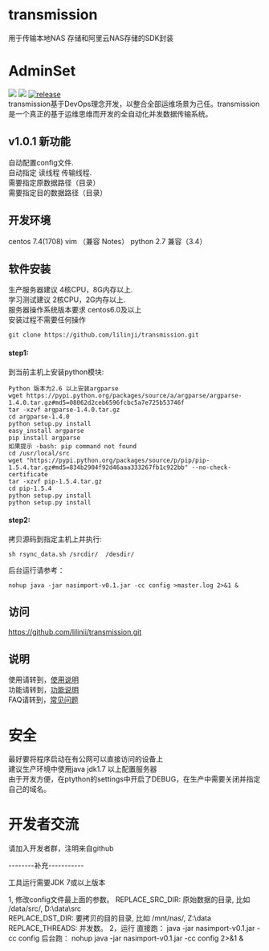 # transmission
用于传输本地NAS 存储和阿里云NAS存储的SDK封装
# AdminSet
<img src="https://travis-ci.org/guohongze/adminset.svg?branch=master"></img> 
<img src="https://img.shields.io/hexpm/l/plug.svg"></img>
[![release](https://img.shields.io/github/release/guohongze/adminset.svg)](https://github.com/lilinji/transmission)
<br>
transmission基于DevOps理念开发，以整合全部运维场景为己任。transmission是一个真正的基于运维思维而开发的全自动化并发数据传输系统。<br>

## v1.0.1 新功能
自动配置config文件.<br>
自动指定 读线程 传输线程.<br>
需要指定原数据路径（目录）<br>
需要指定目的数据路径（目录）<br>

## 开发环境
centos 7.4(1708)  vim （兼容 Notes） python 2.7 兼容（3.4）<br>

## 软件安装
生产服务器建议 4核CPU，8G内存以上.<br>
学习测试建议 2核CPU，2G内存以上.<br>
服务器操作系统版本要求 centos6.0及以上<br>
安装过程不需要任何操作<br>
```
git clone https://github.com/lilinji/transmission.git
```


#### step1:
到当前主机上安装python模块:
```
Python 版本为2.6 以上安装argparse
wget https://pypi.python.org/packages/source/a/argparse/argparse-1.4.0.tar.gz#md5=08062d2ceb6596fcbc5a7e725b53746f
tar -xzvf argparse-1.4.0.tar.gz
cd argparse-1.4.0
python setup.py install
easy_install argparse
pip install argparse
如果提示 -bash: pip command not found
cd /usr/local/src
wget "https://pypi.python.org/packages/source/p/pip/pip-1.5.4.tar.gz#md5=834b2904f92d46aaa333267fb1c922bb" --no-check-certificate
tar -xzvf pip-1.5.4.tar.gz
cd pip-1.5.4
python setup.py install
python setup.py install
```

#### step2:
拷贝源码到指定主机上并执行:
```
sh rsync_data.sh /srcdir/  /desdir/
```

后台运行请参考：
```
nohup java -jar nasimport-v0.1.jar -cc config >master.log 2>&1 &
```

## 访问
https://github.com/lilinji/transmission.git 


## 说明
使用请转到，<a href="https://github.com/lilinji/transmission/README">使用说明</a><br>
功能请转到，<a href="https://github.com/lilinji/transmission/blob/master/transmission/rsync_data.py">功能说明</a><br>
FAQ请转到，<a href="https://www.baidu.com">常见问题</a>

# 安全
最好要将程序启动在有公网可以直接访问的设备上<br>
建议生产环境中使用java jdk1.7 以上配置服务器<br>
由于开发方便，在ptython的settings中开启了DEBUG，在生产中需要关闭并指定自己的域名。

# 开发者交流
请加入开发者群，注明来自github

--------补充-----------


工具运行需要JDK 7或以上版本

1, 修改config文件最上面的参数。
    REPLACE_SRC_DIR: 原始数据的目录, 比如 /data/src/, D:\data\src\
    REPLACE_DST_DIR: 要拷贝的目的目录, 比如  /mnt/nas/, Z:\data\
    REPLACE_THREADS: 并发数。
2，运行
    直接跑： java -jar nasimport-v0.1.jar -cc config
    后台跑： nohup java -jar nasimport-v0.1.jar -cc config 2>&1 &

